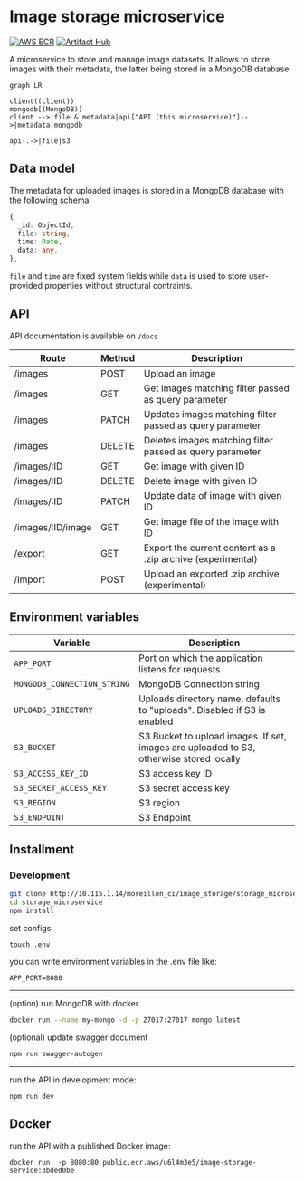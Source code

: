 # Image storage microservice

[![AWS ECR](https://img.shields.io/badge/AWS%20ECR-image--storage--service-blue)](https://gallery.ecr.aws/jtekt-corporation/image-storage-service)
[![Artifact Hub](https://img.shields.io/endpoint?url=https://artifacthub.io/badge/repository/jtekt)](https://artifacthub.io/packages/search?repo=jtekt)

A microservice to store and manage image datasets. It allows to store images with their metadata, the latter being stored in a MongoDB database.

```mermaid
graph LR

client((client))
mongodb[(MongoDB)]
client -->|file & metadata|api["API (this microservice)"]-->|metadata|mongodb

api-.->|file|s3
```

## Data model

The metadata for uploaded images is stored in a MongoDB database with the following schema

```ts
{
  _id: ObjectId,
  file: string,
  time: Date,
  data: any,
},

```

`file` and `time` are fixed system fields while `data` is used to store user-provided properties without structural contraints.

## API

API documentation is available on `/docs`

| Route             | Method | Description                                                 |
| ----------------- | ------ | ----------------------------------------------------------- |
| /images           | POST   | Upload an image                                             |
| /images           | GET    | Get images matching filter passed as query parameter        |
| /images           | PATCH  | Updates images matching filter passed as query parameter    |
| /images           | DELETE | Deletes images matching filter passed as query parameter    |
| /images/:ID       | GET    | Get image with given ID                                     |
| /images/:ID       | DELETE | Delete image with given ID                                  |
| /images/:ID       | PATCH  | Update data of image with given ID                          |
| /images/:ID/image | GET    | Get image file of the image with ID                         |
| /export           | GET    | Export the current content as a .zip archive (experimental) |
| /import           | POST   | Upload an exported .zip archive (experimental)              |

## Environment variables

| Variable                  | Description                                                                             |
| ------------------------- | --------------------------------------------------------------------------------------- |
| `APP_PORT`                  | Port on which the application listens for requests                                      |
| `MONGODB_CONNECTION_STRING` | MongoDB Connection string                                                               |
| `UPLOADS_DIRECTORY`         | Uploads directory name, defaults to "uploads". Disabled if S3 is enabled                |
| `S3_BUCKET`                 | S3 Bucket to upload images. If set, images are uploaded to S3, otherwise stored locally |
| `S3_ACCESS_KEY_ID`          | S3 access key ID                                                                        |
| `S3_SECRET_ACCESS_KEY`      | S3 secret access key                                                                    |
| `S3_REGION`                 | S3 region                                                                               |
| `S3_ENDPOINT`               | S3 Endpoint                                                                             |

## Installment

### Development
```bash
git clone http://10.115.1.14/moreillon_ci/image_storage/storage_microservice.git
cd storage_microservice
npm install
```

set configs:
```
touch .env
```
you can write environment variables in the .env file like: 
```env
APP_PORT=8080
```

---
(option) run MongoDB with docker
```bash
docker run --name my-mongo -d -p 27017:27017 mongo:latest
```

(optional) update swagger document
```bash
npm run swagger-autogen
```

---



run the API in development mode:
```
npm run dev
```

## Docker
run the API with a published Docker image:
```
docker run  -p 8080:80 public.ecr.aws/u6l4m3e5/image-storage-service:3bded0be
```
